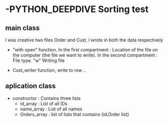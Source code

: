 # -PYTHON_DEEPDIVE Sorting test

## main class
I was creative two files Order and Cust, I wrote in both the data respectively
* "with open" function,
In the first compartment : Location of the file on the computer (the file we want to write).
In the second compartment : File type. "w" Writing file

* Cust_writer function,
write to row ..

## aplication class
* constructor : Contains three lists
   * id_array : List of all IDs
   * name_array : List of all names
   * Orders_array : list of lists that contains {id,Order list}



